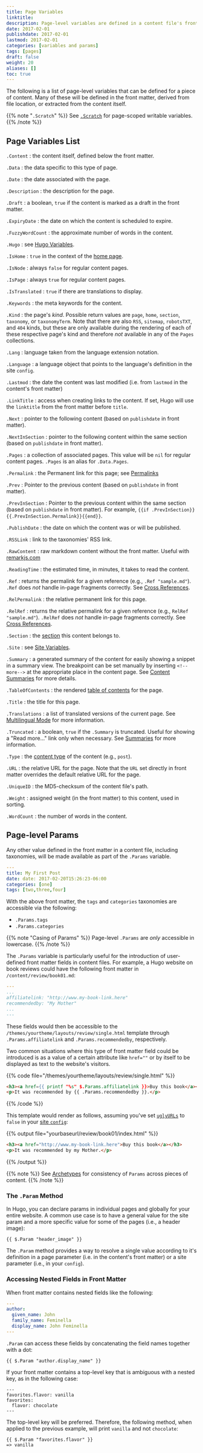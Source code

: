 ```yaml
---
title: Page Variables
linktitle:
description: Page-level variables are defined in a content file's front matter, derived from the content's file location, or extracted from the content body itself.
date: 2017-02-01
publishdate: 2017-02-01
lastmod: 2017-02-01
categories: [variables and params]
tags: [pages]
draft: false
weight: 20
aliases: []
toc: true
---
```


The following is a list of page-level variables that can be defined for a piece of content. Many of these will be defined in the front matter, derived from file location, or extracted from the content itself.

{{% note "`.Scratch`" %}}
See [`.Scratch`](/functions/scratch/) for page-scoped writable variables.
{{% /note %}}

## Page Variables List

`.Content`
: the content itself, defined below the front matter.

`.Data`
: the data specific to this type of page.

`.Date`
: the date associated with the page.

`.Description`
: the description for the page.

`.Draft`
: a boolean, `true` if the content is marked as a draft in the front matter.

`.ExpiryDate`
: the date on which the content is scheduled to expire.

`.FuzzyWordCount`
: the approximate number of words in the content.

`.Hugo`
: see [Hugo Variables](/variables/other/).

`.IsHome`
: `true` in the context of the [home page](/templates/homepage-template/).

`.IsNode`
: always `false` for regular content pages.

`.IsPage`
: always `true` for regular content pages.

`.IsTranslated`
: `true` if there are translations to display.

`.Keywords`
: the meta keywords for the content.

`.Kind`
: the page's *kind*. Possible return values are `page`, `home`, `section`, `taxonomy`, or `taxonomyTerm`. Note that there are also `RSS`, `sitemap`, `robotsTXT`, and `404` kinds, but these are only available during the rendering of each of these respective page's kind and therefore *not* available in any of the `Pages` collections.

`.Lang`
: language taken from the language extension notation.

`.Language`
: a language object that points to the language's definition in the site
`config`.

`.Lastmod`
: the date the content was last modified (i.e. from `lastmod` in the content's front matter)

`.LinkTitle`
: access when creating links to the content. If set, Hugo will use the `linktitle` from the front matter before `title`.

`.Next`
: pointer to the following content (based on `publishdate` in front matter).

`.NextInSection`
: pointer to the following content within the same section (based on `publishdate` in front matter).

`.Pages`
: a collection of associated pages. This value will be `nil` for regular content pages. `.Pages` is an alias for `.Data.Pages`.

`.Permalink`
: the Permanent link for this page; see [Permalinks](/content-management/urls/)

`.Prev`
: Pointer to the previous content (based on `publishdate` in front matter).

`.PrevInSection`
: Pointer to the previous content within the same section (based on `publishdate` in front matter). For example, `{{if .PrevInSection}}{{.PrevInSection.Permalink}}{{end}}`.

`.PublishDate`
: the date on which the content was or will be published.

`.RSSLink`
: link to the taxonomies' RSS link.

`.RawContent`
: raw markdown content without the front matter. Useful with [remarkjs.com](
http://remarkjs.com)

`.ReadingTime`
: the estimated time, in minutes, it takes to read the content.

`.Ref`
: returns the permalink for a given reference (e.g., `.Ref "sample.md"`).  `.Ref` does *not* handle in-page fragments correctly. See [Cross References](/content-management/cross-references/).

`.RelPermalink`
: the relative permanent link for this page.

`.RelRef`
: returns the relative permalink for a given reference (e.g., `RelRef
"sample.md"`). `.RelRef` does *not* handle in-page fragments correctly. See [Cross References](/content-management/cross-references/).

`.Section`
: the [section](/content-management/sections/) this content belongs to.

`.Site`
: see [Site Variables](/variables/site-variables/).

`.Summary`
: a generated summary of the content for easily showing a snippet in a summary view. The breakpoint can be set manually by inserting <code>&lt;!&#x2d;&#x2d;more&#x2d;&#x2d;&gt;</code> at the appropriate place in the content page. See [Content Summaries](/content-management/content-summaries/) for more details.

`.TableOfContents`
: the rendered [table of contents](/content-management/toc/) for the page.

`.Title`
: the title for this page.

`.Translations`
: a list of translated versions of the current page. See [Multilingual Mode](/content-management/multilingual/) for more information.

`.Truncated`
: a boolean, `true` if the `.Summary` is truncated. Useful for showing a "Read more..." link only when necessary.  See [Summaries](/content-management/content-summaries/) for more information.

`.Type`
: the [content type](/content-management/content-types/) of the content (e.g., `post`).

`.URL`
: the relative URL for the page. Note that the `URL` set directly in front
matter overrides the default relative URL for the page.

`.UniqueID`
: the MD5-checksum of the content file's path.

`.Weight`
: assigned weight (in the front matter) to this content, used in sorting.

`.WordCount`
: the number of words in the content.

## Page-level Params

Any other value defined in the front matter in a content file, including taxonomies, will be made available as part of the `.Params` variable.

```yaml
---
title: My First Post
date: date: 2017-02-20T15:26:23-06:00
categories: [one]
tags: [two,three,four]
```

With the above front matter, the `tags` and `categories` taxonomies are accessible via the following:

* `.Params.tags`
* `.Params.categories`

{{% note "Casing of Params" %}}
Page-level `.Params` are *only* accessible in lowercase.
{{% /note %}}

The `.Params` variable is particularly useful for the introduction of user-defined front matter fields in content files. For example, a Hugo website on book reviews could have the following front matter in `/content/review/book01.md`:

```yaml
---
...
affiliatelink: "http://www.my-book-link.here"
recommendedby: "My Mother"
...
---
```

These fields would then be accessible to the `/themes/yourtheme/layouts/review/single.html` template through `.Params.affiliatelink` and `.Params.recommendedby`, respectively.

Two common situations where this type of front matter field could be introduced is as a value of a certain attribute like `href=""` or by itself to be displayed as text to the website's visitors.

{{% code file="/themes/yourtheme/layouts/review/single.html" %}}
```html
<h3><a href={{ printf "%s" $.Params.affiliatelink }}>Buy this book</a></h3>
<p>It was recommended by {{ .Params.recommendedby }}.</p>
```
{{% /code %}}

This template would render as follows, assuming you've set [`uglyURLs`](/content-management/urls/) to `false` in your [site `config`](/getting-started/configuration/):

{{% output file="yourbaseurl/review/book01/index.html" %}}
```html
<h3><a href="http://www.my-book-link.here">Buy this book</a></h3>
<p>It was recommended by my Mother.</p>
```
{{% /output %}}

{{% note %}}
See [Archetypes](/content-management/archetyps) for consistency of `Params` across pieces of content.
{{% /note %}}

### The `.Param` Method

In Hugo, you can declare params in individual pages and globally for your entire website. A common use case is to have a general value for the site param and a more specific value for some of the pages (i.e., a header image):

```golang
{{ $.Param "header_image" }}
```

The `.Param` method provides a way to resolve a single value according to it's definition in a page parameter (i.e. in the content's front matter) or a site parameter (i.e., in your `config`).

### Accessing Nested Fields in Front Matter

When front matter contains nested fields like the following:

```yaml
---
author:
  given_name: John
  family_name: Feminella
  display_name: John Feminella
---
```
`.Param` can access these fields by concatenating the field names together with a dot:

```
{{ $.Param "author.display_name" }}
```

If your front matter contains a top-level key that is ambiguous with a nested key, as in the following case:

```
---
favorites.flavor: vanilla
favorites:
  flavor: chocolate
---
```

The top-level key will be preferred. Therefore, the following method, when applied to the previous example, will print `vanilla` and not `chocolate`:

```golang
{{ $.Param "favorites.flavor" }}
=> vanilla
```
